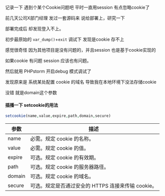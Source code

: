 记录一下 遇到个某个Cookie问题吧  平时一直用session 有点忽略cookie了

前几天公司X部门经理 发过一套源码来 说给部署上，研究一下

部署完成后 却发现登入不上。 

初步最原始的 ``var_dump()``+``exit`` 调试下 发现是cookie 存不上

感觉很奇怪 因为其他项目是没有问题的，并且session 也是基于cookie实现的 

如果cookie 有问题 session 应该也有问题。

然后就用 PHPstorm 开启debug 模式调试了 

发现原来是 系统某处配置 cookie 的域名 导致我在本地环境下没法存储cookie 

没错 就是domain这个参数


#### 插播一下 setcookie的用法

```php
setcookie(name,value,expire,path,domain,secure)
```

参数|描述
-|-
name|必需。规定 cookie 的名称。
value|必需。规定 cookie 的值。
expire|可选。规定 cookie 的有效期。
path|可选。规定 cookie 的服务器路径。
domain|可选。规定 cookie 的域名。
secure|可选。规定是否通过安全的 HTTPS 连接来传输 cookie。


